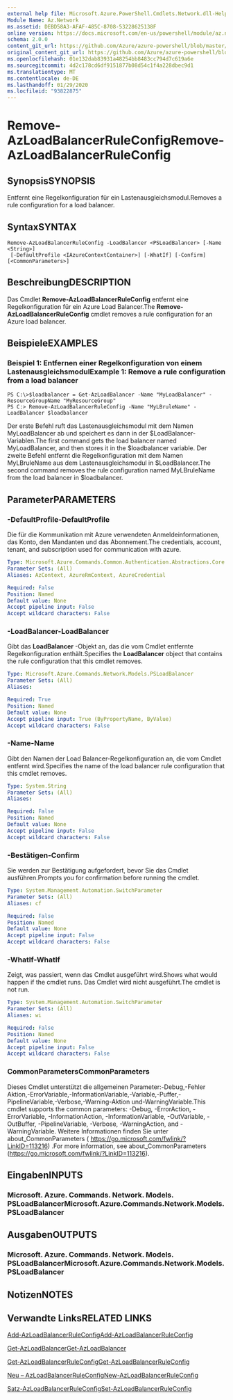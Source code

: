 ```yaml
---
external help file: Microsoft.Azure.PowerShell.Cmdlets.Network.dll-Help.xml
Module Name: Az.Network
ms.assetid: DEBD58A3-AFAF-485C-8708-53228625138F
online version: https://docs.microsoft.com/en-us/powershell/module/az.network/remove-azloadbalancerruleconfig
schema: 2.0.0
content_git_url: https://github.com/Azure/azure-powershell/blob/master/src/Network/Network/help/Remove-AzLoadBalancerRuleConfig.md
original_content_git_url: https://github.com/Azure/azure-powershell/blob/master/src/Network/Network/help/Remove-AzLoadBalancerRuleConfig.md
ms.openlocfilehash: 01e132dab83931a48254bb8483cc794d7c619a6e
ms.sourcegitcommit: 4d2c178cd6df9151877b08d54c1f4a228dbec9d1
ms.translationtype: MT
ms.contentlocale: de-DE
ms.lasthandoff: 01/29/2020
ms.locfileid: "93822875"
---
```

# <span data-ttu-id="31b3a-101">Remove-AzLoadBalancerRuleConfig</span><span class="sxs-lookup"><span data-stu-id="31b3a-101">Remove-AzLoadBalancerRuleConfig</span></span>

## <span data-ttu-id="31b3a-102">Synopsis</span><span class="sxs-lookup"><span data-stu-id="31b3a-102">SYNOPSIS</span></span>
<span data-ttu-id="31b3a-103">Entfernt eine Regelkonfiguration für ein Lastenausgleichsmodul.</span><span class="sxs-lookup"><span data-stu-id="31b3a-103">Removes a rule configuration for a load balancer.</span></span>

## <span data-ttu-id="31b3a-104">Syntax</span><span class="sxs-lookup"><span data-stu-id="31b3a-104">SYNTAX</span></span>

```
Remove-AzLoadBalancerRuleConfig -LoadBalancer <PSLoadBalancer> [-Name <String>]
 [-DefaultProfile <IAzureContextContainer>] [-WhatIf] [-Confirm] [<CommonParameters>]
```

## <span data-ttu-id="31b3a-105">Beschreibung</span><span class="sxs-lookup"><span data-stu-id="31b3a-105">DESCRIPTION</span></span>
<span data-ttu-id="31b3a-106">Das Cmdlet **Remove-AzLoadBalancerRuleConfig** entfernt eine Regelkonfiguration für ein Azure Load Balancer.</span><span class="sxs-lookup"><span data-stu-id="31b3a-106">The **Remove-AzLoadBalancerRuleConfig** cmdlet removes a rule configuration for an Azure load balancer.</span></span>

## <span data-ttu-id="31b3a-107">Beispiele</span><span class="sxs-lookup"><span data-stu-id="31b3a-107">EXAMPLES</span></span>

### <span data-ttu-id="31b3a-108">Beispiel 1: Entfernen einer Regelkonfiguration von einem Lastenausgleichsmodul</span><span class="sxs-lookup"><span data-stu-id="31b3a-108">Example 1: Remove a rule configuration from a load balancer</span></span>
```
PS C:\>$loadbalancer = Get-AzLoadBalancer -Name "MyLoadBalancer" -ResourceGroupName "MyResourceGroup"
PS C:> Remove-AzLoadBalancerRuleConfig -Name "MyLBruleName" -LoadBalancer $loadbalancer
```

<span data-ttu-id="31b3a-109">Der erste Befehl ruft das Lastenausgleichsmodul mit dem Namen MyLoadBalancer ab und speichert es dann in der $LoadBalancer-Variablen.</span><span class="sxs-lookup"><span data-stu-id="31b3a-109">The first command gets the load balancer named MyLoadBalancer, and then stores it in the $loadbalancer variable.</span></span>
<span data-ttu-id="31b3a-110">Der zweite Befehl entfernt die Regelkonfiguration mit dem Namen MyLBruleName aus dem Lastenausgleichsmodul in $LoadBalancer.</span><span class="sxs-lookup"><span data-stu-id="31b3a-110">The second command removes the rule configuration named MyLBruleName from the load balancer in $loadbalancer.</span></span>

## <span data-ttu-id="31b3a-111">Parameter</span><span class="sxs-lookup"><span data-stu-id="31b3a-111">PARAMETERS</span></span>

### <span data-ttu-id="31b3a-112">-DefaultProfile</span><span class="sxs-lookup"><span data-stu-id="31b3a-112">-DefaultProfile</span></span>
<span data-ttu-id="31b3a-113">Die für die Kommunikation mit Azure verwendeten Anmeldeinformationen, das Konto, den Mandanten und das Abonnement.</span><span class="sxs-lookup"><span data-stu-id="31b3a-113">The credentials, account, tenant, and subscription used for communication with azure.</span></span>

```yaml
Type: Microsoft.Azure.Commands.Common.Authentication.Abstractions.Core.IAzureContextContainer
Parameter Sets: (All)
Aliases: AzContext, AzureRmContext, AzureCredential

Required: False
Position: Named
Default value: None
Accept pipeline input: False
Accept wildcard characters: False
```

### <span data-ttu-id="31b3a-114">-LoadBalancer</span><span class="sxs-lookup"><span data-stu-id="31b3a-114">-LoadBalancer</span></span>
<span data-ttu-id="31b3a-115">Gibt das **LoadBalancer** -Objekt an, das die vom Cmdlet entfernte Regelkonfiguration enthält.</span><span class="sxs-lookup"><span data-stu-id="31b3a-115">Specifies the **LoadBalancer** object that contains the rule configuration that this cmdlet removes.</span></span>

```yaml
Type: Microsoft.Azure.Commands.Network.Models.PSLoadBalancer
Parameter Sets: (All)
Aliases:

Required: True
Position: Named
Default value: None
Accept pipeline input: True (ByPropertyName, ByValue)
Accept wildcard characters: False
```

### <span data-ttu-id="31b3a-116">-Name</span><span class="sxs-lookup"><span data-stu-id="31b3a-116">-Name</span></span>
<span data-ttu-id="31b3a-117">Gibt den Namen der Load Balancer-Regelkonfiguration an, die vom Cmdlet entfernt wird.</span><span class="sxs-lookup"><span data-stu-id="31b3a-117">Specifies the name of the load balancer rule configuration that this cmdlet removes.</span></span>

```yaml
Type: System.String
Parameter Sets: (All)
Aliases:

Required: False
Position: Named
Default value: None
Accept pipeline input: False
Accept wildcard characters: False
```

### <span data-ttu-id="31b3a-118">-Bestätigen</span><span class="sxs-lookup"><span data-stu-id="31b3a-118">-Confirm</span></span>
<span data-ttu-id="31b3a-119">Sie werden zur Bestätigung aufgefordert, bevor Sie das Cmdlet ausführen.</span><span class="sxs-lookup"><span data-stu-id="31b3a-119">Prompts you for confirmation before running the cmdlet.</span></span>

```yaml
Type: System.Management.Automation.SwitchParameter
Parameter Sets: (All)
Aliases: cf

Required: False
Position: Named
Default value: None
Accept pipeline input: False
Accept wildcard characters: False
```

### <span data-ttu-id="31b3a-120">-WhatIf</span><span class="sxs-lookup"><span data-stu-id="31b3a-120">-WhatIf</span></span>
<span data-ttu-id="31b3a-121">Zeigt, was passiert, wenn das Cmdlet ausgeführt wird.</span><span class="sxs-lookup"><span data-stu-id="31b3a-121">Shows what would happen if the cmdlet runs.</span></span> <span data-ttu-id="31b3a-122">Das Cmdlet wird nicht ausgeführt.</span><span class="sxs-lookup"><span data-stu-id="31b3a-122">The cmdlet is not run.</span></span>

```yaml
Type: System.Management.Automation.SwitchParameter
Parameter Sets: (All)
Aliases: wi

Required: False
Position: Named
Default value: None
Accept pipeline input: False
Accept wildcard characters: False
```

### <span data-ttu-id="31b3a-123">CommonParameters</span><span class="sxs-lookup"><span data-stu-id="31b3a-123">CommonParameters</span></span>
<span data-ttu-id="31b3a-124">Dieses Cmdlet unterstützt die allgemeinen Parameter:-Debug,-Fehler Aktion,-ErrorVariable,-InformationVariable,-Variable,-Puffer,-PipelineVariable,-Verbose,-Warning-Aktion und-WarningVariable.</span><span class="sxs-lookup"><span data-stu-id="31b3a-124">This cmdlet supports the common parameters: -Debug, -ErrorAction, -ErrorVariable, -InformationAction, -InformationVariable, -OutVariable, -OutBuffer, -PipelineVariable, -Verbose, -WarningAction, and -WarningVariable.</span></span> <span data-ttu-id="31b3a-125">Weitere Informationen finden Sie unter about_CommonParameters ( https://go.microsoft.com/fwlink/?LinkID=113216) .</span><span class="sxs-lookup"><span data-stu-id="31b3a-125">For more information, see about_CommonParameters (https://go.microsoft.com/fwlink/?LinkID=113216).</span></span>

## <span data-ttu-id="31b3a-126">Eingaben</span><span class="sxs-lookup"><span data-stu-id="31b3a-126">INPUTS</span></span>

### <span data-ttu-id="31b3a-127">Microsoft. Azure. Commands. Network. Models. PSLoadBalancer</span><span class="sxs-lookup"><span data-stu-id="31b3a-127">Microsoft.Azure.Commands.Network.Models.PSLoadBalancer</span></span>

## <span data-ttu-id="31b3a-128">Ausgaben</span><span class="sxs-lookup"><span data-stu-id="31b3a-128">OUTPUTS</span></span>

### <span data-ttu-id="31b3a-129">Microsoft. Azure. Commands. Network. Models. PSLoadBalancer</span><span class="sxs-lookup"><span data-stu-id="31b3a-129">Microsoft.Azure.Commands.Network.Models.PSLoadBalancer</span></span>

## <span data-ttu-id="31b3a-130">Notizen</span><span class="sxs-lookup"><span data-stu-id="31b3a-130">NOTES</span></span>

## <span data-ttu-id="31b3a-131">Verwandte Links</span><span class="sxs-lookup"><span data-stu-id="31b3a-131">RELATED LINKS</span></span>

[<span data-ttu-id="31b3a-132">Add-AzLoadBalancerRuleConfig</span><span class="sxs-lookup"><span data-stu-id="31b3a-132">Add-AzLoadBalancerRuleConfig</span></span>](./Add-AzLoadBalancerRuleConfig.md)

[<span data-ttu-id="31b3a-133">Get-AzLoadBalancer</span><span class="sxs-lookup"><span data-stu-id="31b3a-133">Get-AzLoadBalancer</span></span>](./Get-AzLoadBalancer.md)

[<span data-ttu-id="31b3a-134">Get-AzLoadBalancerRuleConfig</span><span class="sxs-lookup"><span data-stu-id="31b3a-134">Get-AzLoadBalancerRuleConfig</span></span>](./Get-AzLoadBalancerRuleConfig.md)

[<span data-ttu-id="31b3a-135">Neu – AzLoadBalancerRuleConfig</span><span class="sxs-lookup"><span data-stu-id="31b3a-135">New-AzLoadBalancerRuleConfig</span></span>](./New-AzLoadBalancerRuleConfig.md)

[<span data-ttu-id="31b3a-136">Satz-AzLoadBalancerRuleConfig</span><span class="sxs-lookup"><span data-stu-id="31b3a-136">Set-AzLoadBalancerRuleConfig</span></span>](./Set-AzLoadBalancerRuleConfig.md)


